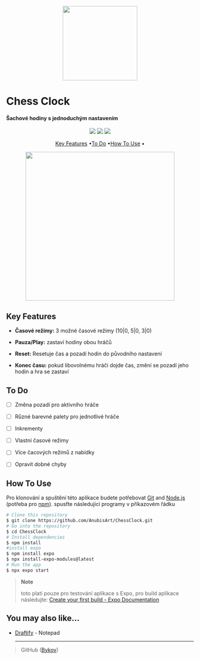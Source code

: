 <p align="center">
  
   <img src="https://cdn-icons-png.freepik.com/512/4356/4356469.png" width="200"/>  

  <p align="center">

  # Chess Clock
  </p>

#### Šachové hodiny s jednoduchým nastavením

<p align="center">
    <img src="https://img.shields.io/badge/expo-50.0.13-green"/>
    <img src="https://img.shields.io/badge/npm-10.2.4-red">
    <img src="https://img.shields.io/badge/react-native-blue">
</p>

<div align="center">

  [Key Features](#key-features) •[To Do](#to-do) •[How To Use](#how-to-use) •




<img src="https://github.com/AnubisArt/ChessClock/assets/88210150/637f7a92-64e6-4266-8415-a89cf6b8a45c" height="400"/> 
    <br/>

</div>

## Key Features

- **Časové režimy:** 3 možné časové režimy (10|0, 5|0, 3|0)
  
- **Pauza/Play:** zastaví hodiny obou hráčů
  
- **Reset:** Resetuje čas a pozadí hodin do původního nastavení
  
- **Konec času:** pokud libovolnému hráči dojde čas, změní se pozadí jeho hodin a hra se zastaví
  

## To Do

- [ ] Změna pozadí pro aktivního hráče
  
- [ ] Různé barevné palety pro jednotlivé hráče
  
- [ ] Inkrementy
  
- [ ] Vlastní časové režimy
  
- [ ] Více čacových režimů z nabídky
  
- [ ] Opravit dobné chyby
  

## How To Use

Pro klonování a spuštění této aplikace budete potřebovat [Git](https://git-scm.com) and [Node.js](https://nodejs.org/en/download/) (potřeba pro [npm](http://npmjs.com)). spusťte následující programy v příkazovém řádku

```bash
# Clone this repository
$ git clone https://github.com/AnubisArt/ChessClock.git
# Go into the repository
$ cd ChessClock
# Install dependencies
$ npm install
#install expo
$ npm install expo
$ npx install-expo-modules@latest
# Run the app
$ npx expo start
```
> **Note**
> 
> toto platí pouze pro testování aplikace s Expo, pro build aplikace následujte: [Create your first build - Expo Documentation](https://docs.expo.dev/build/setup/)

## You may also like...

- [Draftify](https://github.com/AnubisArt/Draftify) - Notepad
  
  ---
  

> GitHub ([Bykov](https://github.com/AnubisArt))

</p>
